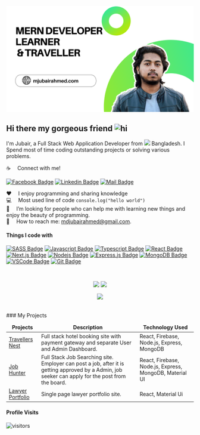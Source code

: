![Github Banner](https://raw.githubusercontent.com/mjahmed-wd/mjahmed-wd/main/github-banner.png)

## Hi there my gorgeous friend <img src="https://user-images.githubusercontent.com/1303154/88677602-1635ba80-d120-11ea-84d8-d263ba5fc3c0.gif" width="28px" alt="hi">

I'm Jubair, a Full Stack Web Application Developer from <img src="https://image.flaticon.com/icons/svg/323/323299.svg" width="13"/> Bangladesh. I Spend most of time coding outstanding projects or solving various problems.

:coffee: &emsp;Connect with me!

[![Facebook Badge](https://img.shields.io/badge/Facebook-1877F2?style=for-the-badge&logo=facebook&logoColor=white)](https://facebook.com/mjubairahmed) [![Linkedin Badge](https://img.shields.io/badge/LinkedIn-0077B5?style=for-the-badge&logo=linkedin&logoColor=white)](https://www.linkedin.com/in/mjubairahmed/) [![Mail Badge](https://img.shields.io/badge/Gmail-D14836?style=for-the-badge&logo=gmail&logoColor=white)](mailto:mdjubairahmed@gmail.com)

:hearts: &emsp;I enjoy programming and sharing knowledge <br/>
:computer: &emsp;Most used line of code `console.log("hello world")` <br/>
🤔 &emsp;I’m looking for people who can help me with learning new things and enjoy the beauty of programming.<br/>
:e-mail: &emsp;How to reach me: mdjubairahmed@gmail.com.

#### Things I code with

[![SASS Badge](https://img.shields.io/badge/Sass-CC6699?style=for-the-badge&logo=sass&logoColor=white)](#) [![Javascript Badge](https://img.shields.io/badge/-Javascript-F0DB4F?style=for-the-badge&labelColor=black&logo=javascript&logoColor=F0DB4F)](#) [![Typescript Badge](https://img.shields.io/badge/-Typescript-007acc?style=for-the-badge&labelColor=black&logo=typescript&logoColor=007acc)](#) [![React Badge](https://img.shields.io/badge/-React-61DBFB?style=for-the-badge&labelColor=black&logo=react&logoColor=61DBFB)](#) [![Next.js Badge](https://img.shields.io/badge/next.js-000000?style=for-the-badge&logo=nextdotjs&logoColor=white)](#) [![Nodejs Badge](https://img.shields.io/badge/-Nodejs-3C873A?style=for-the-badge&labelColor=black&logo=node.js&logoColor=3C873A)](#) [![Express.js Badge](https://img.shields.io/badge/Express.js-000000?style=for-the-badge&logo=express&logoColor=white)](#) [![MongoDB Badge](https://img.shields.io/badge/MongoDB-4EA94B?style=for-the-badge&logo=mongodb&logoColor=white)](#) [![VSCode Badge](https://img.shields.io/badge/Visual_Studio-5C2D91?style=for-the-badge&logo=visual%20studio&logoColor=white)](#) [![Git Badge](https://img.shields.io/badge/Git-F05032?style=for-the-badge&logo=git&logoColor=white)](#)

<br>

<p align="center">
  <img src="https://github-readme-stats.vercel.app/api?username=mjahmed-wd&show_icons=true&theme=tokyonight&line_height=52" />
  <img width="37.2%" src="https://github-readme-stats.vercel.app/api/top-langs/?username=mjahmed-wd&count_private=true&theme=tokyonight&line_height=52" />
</p>

<p align="center">
 <img width="37.2%" src="https://github-readme-streak-stats.herokuapp.com/?user=mjahmed-wd&theme=dark" />
</p>

<br>
### My Projects

<table>
  <thead align="center">
    <tr border: none;>
      <td><b>Projects</b></td>
      <td><b>Description</b></td>
      <td><b>Technology Used</b></td>
    </tr>
  </thead>
  <tbody>
    <tr>
      <td><a href="https://travellers-nest.web.app" target="_blank">Travellers Nest</a></td>
      <td>Full stack hotel booking site with payment gateway and separate User and Admin Dashboard.</td>
      <td>React, Firebase, Node.js, Express, MongoDB</td>
    </tr>
    <tr>
      <td> <a href="https://job-hunter-bd.web.app/"> Job Hunter</a></td>
      <td>Full Stack Job Searching site. Employer can post a job, after it is getting approved by a Admin, job seeker can apply for the post from the board.</td>
      <td>React, Firebase, Node.js, Express, MongoDB, Material UI</td>
    </tr>
    <tr>
      <td><a href="https://sirajalislam.com/" target="_blank">Lawyer Portfolio</a></td>
      <td>Single page lawyer portfolio site.</td>
      <td>React, Material Ui</td>
    </tr>
  </tbody>
</table>

#### Profile Visits

![visitors](https://visitor-badge.glitch.me/badge?page_id=mjahmed-wd.mjahmed-wd)
